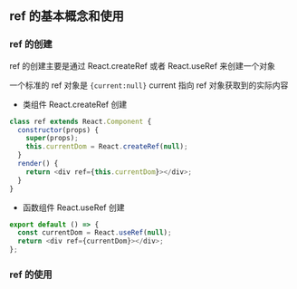 ## ref 的基本概念和使用

### ref 的创建

ref 的创建主要是通过 React.createRef 或者 React.useRef 来创建一个对象

一个标准的 ref 对象是 `{current:null}` current 指向 ref 对象获取到的实际内容

- 类组件 React.createRef 创建

```js
class ref extends React.Component {
  constructor(props) {
    super(props);
    this.currentDom = React.createRef(null);
  }
  render() {
    return <div ref={this.currentDom}></div>;
  }
}
```

- 函数组件 React.useRef 创建

```js
export default () => {
  const currentDom = React.useRef(null);
  return <div ref={currentDom}></div>;
};
```

### ref 的使用
